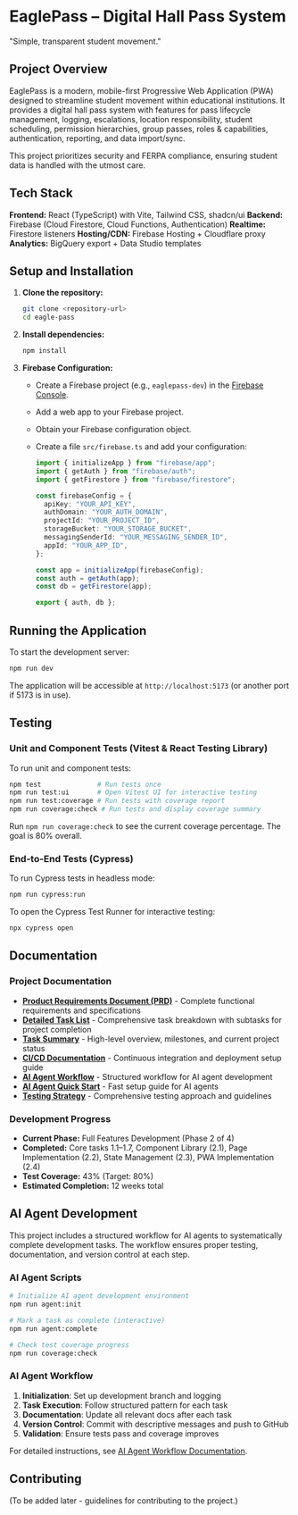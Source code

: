 # EaglePass – Digital Hall Pass System

"Simple, transparent student movement."

## Project Overview

EaglePass is a modern, mobile-first Progressive Web Application (PWA) designed to streamline student movement within educational institutions. It provides a digital hall pass system with features for pass lifecycle management, logging, escalations, location responsibility, student scheduling, permission hierarchies, group passes, roles & capabilities, authentication, reporting, and data import/sync.

This project prioritizes security and FERPA compliance, ensuring student data is handled with the utmost care.

## Tech Stack

**Frontend:** React (TypeScript) with Vite, Tailwind CSS, shadcn/ui
**Backend:** Firebase (Cloud Firestore, Cloud Functions, Authentication)
**Realtime:** Firestore listeners
**Hosting/CDN:** Firebase Hosting + Cloudflare proxy
**Analytics:** BigQuery export + Data Studio templates

## Setup and Installation

1.  **Clone the repository:**

    ```bash
    git clone <repository-url>
    cd eagle-pass
    ```

2.  **Install dependencies:**

    ```bash
    npm install
    ```

3.  **Firebase Configuration:**
    - Create a Firebase project (e.g., `eaglepass-dev`) in the [Firebase Console](https://console.firebase.google.com/).
    - Add a web app to your Firebase project.
    - Obtain your Firebase configuration object.
    - Create a file `src/firebase.ts` and add your configuration:

      ```typescript
      import { initializeApp } from "firebase/app";
      import { getAuth } from "firebase/auth";
      import { getFirestore } from "firebase/firestore";

      const firebaseConfig = {
        apiKey: "YOUR_API_KEY",
        authDomain: "YOUR_AUTH_DOMAIN",
        projectId: "YOUR_PROJECT_ID",
        storageBucket: "YOUR_STORAGE_BUCKET",
        messagingSenderId: "YOUR_MESSAGING_SENDER_ID",
        appId: "YOUR_APP_ID",
      };

      const app = initializeApp(firebaseConfig);
      const auth = getAuth(app);
      const db = getFirestore(app);

      export { auth, db };
      ```

## Running the Application

To start the development server:

```bash
npm run dev
```

The application will be accessible at `http://localhost:5173` (or another port if 5173 is in use).

## Testing

### Unit and Component Tests (Vitest & React Testing Library)

To run unit and component tests:

```bash
npm test              # Run tests once
npm run test:ui       # Open Vitest UI for interactive testing
npm run test:coverage # Run tests with coverage report
npm run coverage:check # Run tests and display coverage summary
```

Run `npm run coverage:check` to see the current coverage percentage. The goal is 80% overall.

### End-to-End Tests (Cypress)

To run Cypress tests in headless mode:

```bash
npm run cypress:run
```

To open the Cypress Test Runner for interactive testing:

```bash
npx cypress open
```

## Documentation

### Project Documentation

- **[Product Requirements Document (PRD)](docs/PRD.txt)** - Complete functional requirements and specifications
- **[Detailed Task List](docs/PROJECT_COMPLETION_TASKS.md)** - Comprehensive task breakdown with subtasks for project completion
- **[Task Summary](docs/TASK_SUMMARY.md)** - High-level overview, milestones, and current project status
- **[CI/CD Documentation](docs/ci-cd.md)** - Continuous integration and deployment setup guide
- **[AI Agent Workflow](docs/AI_AGENT_WORKFLOW.md)** - Structured workflow for AI agent development
- **[AI Agent Quick Start](docs/AI_AGENT_QUICKSTART.md)** - Fast setup guide for AI agents
- **[Testing Strategy](docs/TESTING_STRATEGY.md)** - Comprehensive testing approach and guidelines

### Development Progress

- **Current Phase:** Full Features Development (Phase 2 of 4)
- **Completed:** Core tasks 1.1–1.7, Component Library (2.1), Page Implementation (2.2), State Management (2.3), PWA Implementation (2.4)
- **Test Coverage:** 43% (Target: 80%)
- **Estimated Completion:** 12 weeks total

## AI Agent Development

This project includes a structured workflow for AI agents to systematically complete development tasks. The workflow ensures proper testing, documentation, and version control at each step.

### AI Agent Scripts

```bash
# Initialize AI agent development environment
npm run agent:init

# Mark a task as complete (interactive)
npm run agent:complete

# Check test coverage progress
npm run coverage:check
```

### AI Agent Workflow

1. **Initialization**: Set up development branch and logging
2. **Task Execution**: Follow structured pattern for each task
3. **Documentation**: Update all relevant docs after each task
4. **Version Control**: Commit with descriptive messages and push to GitHub
5. **Validation**: Ensure tests pass and coverage improves

For detailed instructions, see [AI Agent Workflow Documentation](docs/AI_AGENT_WORKFLOW.md).

## Contributing

(To be added later - guidelines for contributing to the project.)
